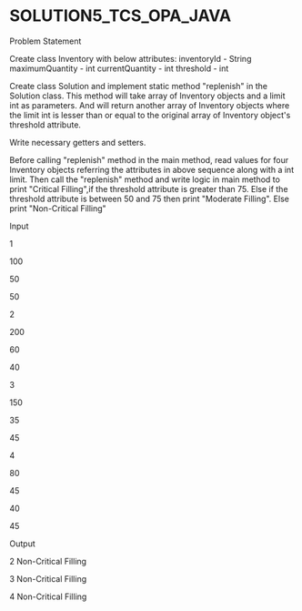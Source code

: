# SOLUTION5_TCS_OPA_JAVA
Problem Statement

Create class Inventory with below attributes: inventoryId - String maximumQuantity - int currentQuantity - int threshold - int

Create class Solution and implement static method "replenish" in the Solution class. This method will take array of Inventory objects and a limit int as parameters. And will return another array of Inventory objects where the limit int is lesser than or equal to the original array of Inventory object's threshold attribute.

Write necessary getters and setters.

Before calling "replenish" method in the main method, read values for four Inventory objects referring the attributes in above sequence along with a int limit. Then call the "replenish" method and write logic in main method to print "Critical Filling",if the threshold attribute is greater than 75. Else if the threshold attribute is between 50 and 75 then print "Moderate Filling". Else print "Non-Critical Filling"

Input

1

100

50

50

2

200

60

40

3

150

35

45

4

80

45

40

45

Output

2 Non-Critical Filling

3 Non-Critical Filling

4 Non-Critical Filling
